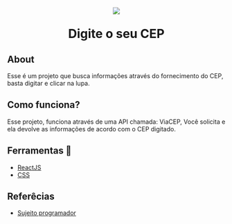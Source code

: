 <h1 align="center">
    <img src="src/img/Exemplo.png" atl="#">
    <p>Digite o seu CEP</p>
</h1>


## About
 Esse é um projeto que busca informações através do fornecimento do CEP, basta digitar e clicar na lupa.

 ## Como funciona?

 Esse projeto, funciona através de uma API chamada: ViaCEP, Você solicita e ela devolve as informações de acordo com o CEP digitado.

 ## Ferramentas 🔧
- [ReactJS](https://react.dev/)
- [CSS](https://developer.mozilla.org/pt-BR/docs/Web/CSS)
 ## Referêcias

 - [Sujeito programador](https://www.youtube.com/watch?v=oy4cbqE1_qc&list=LL&index=4&ab_channel=Sujeitoprogramador)

